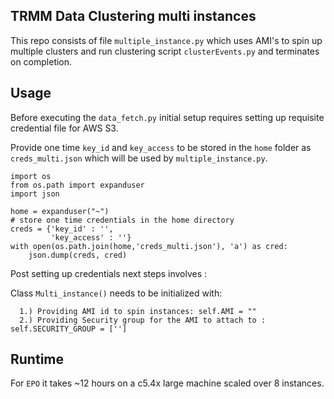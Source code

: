 ## TRMM Data Clustering multi instances

This repo consists of file `multiple_instance.py` which uses AMI's to spin up multiple clusters and run clustering script ```clusterEvents.py``` and terminates on completion.
## Usage

Before executing the `data_fetch.py` initial setup requires setting up requisite credential file for AWS S3.

Provide one time `key_id` and `key_access` to be stored in the `home` folder as `creds_multi.json` which will be used by `multiple_instance.py`.
```
import os
from os.path import expanduser
import json

home = expanduser("~")
# store one time credentials in the home directory
creds = {'key_id' : '',
         'key_access' : ''}
with open(os.path.join(home,'creds_multi.json'), 'a') as cred:
    json.dump(creds, cred)
```

Post setting up credentials next steps involves :

Class `Multi_instance()` needs to be initialized with:
  
      1.) Providing AMI id to spin instances: self.AMI = ""
      2.) Providing Security group for the AMI to attach to : self.SECURITY_GROUP = ['']
      
## Runtime

For `EPO` it takes ~12 hours on a c5.4x large machine scaled over 8 instances.
